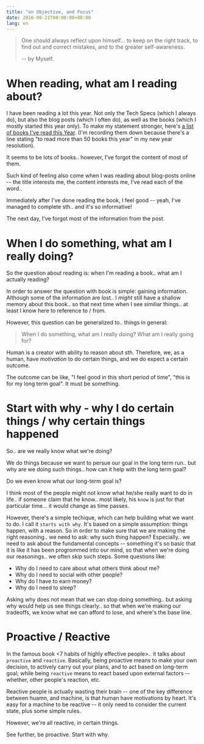 ```yaml
---
title: "on Objective, and Focus"
date: 2016-08-21T00:00:00+08:00
lang: en
---
```


> One should always reflect upon himself... to keep on the right track, to find
> out and correct mistakes, and to the greater self-awareness.
>
> -- by Myself.

# When reading, what am I reading about?

I have been reading a lot this year. Not only the Tech Specs (which I always
do), but also the blog posts (which I often do), as well as the books (which I
mostly started this year only). To make my statement stronger, here's [a list of
books I've read this Year](/books-2016/).
(I'm recording them down because there's a line stating "to read more than 50 
books this year" in my new year resolution).


It seems to be lots of books.. however, I've forgot the content of most of them.

Such kind of feeling also come when I was reading about blog-posts online -- the
title interests me, the content interests me, I've read each of the word.. 

Immediately after I've done reading the book, I feel good -- yeah, I've managed
to complete sth.. and it's so informative!

The next day, I've forgot most of the information from the post.

# When I do something, what am I really doing?

So the question about reading is: when I'm reading a book.. what am I actually
reading?

In order to answer the question with book is simple: gaining information.
Although some of the information are lost.. I *might* still have a shallow
memory about this book.. so that next time when I see similiar things.. at least
I know here to reference to / from.

However, this question can be generalized to.. things in general:

> When I do something, what am I really doing? What am I really going for?

Human is a creator with ability to reason about sth. Therefore, we, as a human,
have *motivation* to do certain things, and we do expect a certain outcome.

The outcome can be like, "I feel good in this short period of time", "this is
for my long term goal". It must be something.

# Start with why - why I do certain things / why certain things happened

So.. are we really know what we're doing? 

We do things because we want to persue our goal in the long term run.. but why
are we doing such things.. how can it help with the long term goal?

Do we even know what our long-term goal is?

I think most of the people might not know what he/she really want to do in
life.. if someone claim that he know.. most likely, his `know` is just for that
particular time... it would change as time passes.

However, there's a simple techique, which can help building what we want to do.
I call it `starts with why`. It's based on a simple assumption: things happen,
with a reason. So in order to make sure that we are making the right reasoning..
we need to ask: why such thing happen? Especially.. we need to ask about the
fundamental concepts -- something it's so basic that it is like it has been
progrommed into our mind, so that when we're doing our reasonings.. we often
skip such steps. Some questions like:

- Why do I need to care about what others think about me?
- Why do I need to social with other people?
- Why do I have to earn money?
- Why do I need to sleep?

Asking why does not mean that we can stop doing something.. but asking why would
help us see things clearly.. so that when we're making our tradeoffs, we know
what we can afford to lose, and where's the base line.

# Proactive / Reactive

In the famous book <7 habits of highly effective people>.. it talks about
`proactive` and `reactive`. Basically, being proactive means to make your own
decision, to actively carry out your plans, and to act based on long-term goal;
while being `reactive` means to react based upon external factors -- whether,
other people's reaction, etc.

Reactive people is actually wasting their brain -- one of the key difference
between huamn, and machine, is that human have motivations by heart. It's easy
for a machine to be reactive -- it only need to consider the current state, plus
some simple rules.

However, we're all reactive, in certain things.

See further, be proactive. Start with why.
